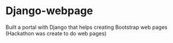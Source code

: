 # Django-webpage
Built a portal with Django that helps creating Bootstrap web pages (Hackathon was create to do web pages)
